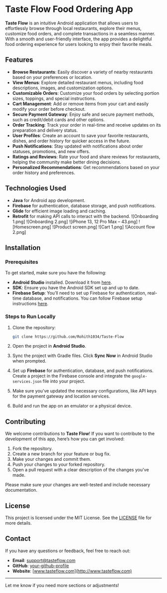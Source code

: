 # Taste Flow Food Ordering App

**Taste Flow** is an intuitive Android application that allows users to effortlessly browse through local restaurants, explore their menus, customize food orders, and complete transactions in a seamless manner. With a smooth and user-friendly interface, the app provides a delightful food ordering experience for users looking to enjoy their favorite meals.

## Features

- **Browse Restaurants**: Easily discover a variety of nearby restaurants based on your preferences or location.
- **View Menus**: Explore detailed restaurant menus, including food descriptions, images, and customization options.
- **Customizable Orders**: Customize your food orders by selecting portion sizes, toppings, and special instructions.
- **Cart Management**: Add or remove items from your cart and easily modify your order before checkout.
- **Secure Payment Gateway**: Enjoy safe and secure payment methods, such as credit/debit cards and other options.
- **Order Tracking**: Track your order in real-time and receive updates on its preparation and delivery status.
- **User Profiles**: Create an account to save your favorite restaurants, dishes, and order history for quicker access in the future.
- **Push Notifications**: Stay updated with notifications about order statuses, promotions, and new offers.
- **Ratings and Reviews**: Rate your food and share reviews for restaurants, helping the community make better dining decisions.
- **Personalized Recommendations**: Get recommendations based on your order history and preferences.

## Technologies Used

- **Java** for Android app development.
- **Firebase** for authentication, database storage, and push notifications.
- **Glide** for efficient image loading and caching.
- **Retrofit** for making API calls to interact with the backend.
![Onboarding 1.png]
![Onboarding 2.png]
![iPhone 13, 12 Pro Max – 43.png]
![Homescreen.png]
![Product screen.png]
![Cart 1.png]
![Account flow 2.png]


## Installation

### Prerequisites
To get started, make sure you have the following:

- **Android Studio** installed. Download it from [here](https://developer.android.com/studio).
- **SDK**: Ensure you have the Android SDK set up and up to date.
- **Firebase Setup**: You’ll need to set up Firebase for authentication, real-time database, and notifications. You can follow Firebase setup instructions [here](https://firebase.google.com/docs/android/setup).

### Steps to Run Locally

1. Clone the repository:

    ```bash
    git clone https://github.com/Rohith1034/Taste-Flow
    ```

2. Open the project in **Android Studio**.

3. Sync the project with Gradle files. Click **Sync Now** in Android Studio when prompted.

4. Set up **Firebase** for authentication, database, and push notifications. Create a project in the Firebase console and integrate the `google-services.json` file into your project.

5. Make sure you’ve updated the necessary configurations, like API keys for the payment gateway and location services.

6. Build and run the app on an emulator or a physical device.

## Contributing

We welcome contributions to **Taste Flow**! If you want to contribute to the development of this app, here’s how you can get involved:

1. Fork the repository.
2. Create a new branch for your feature or bug fix.
3. Make your changes and commit them.
4. Push your changes to your forked repository.
5. Open a pull request with a clear description of the changes you've made.

Please make sure your changes are well-tested and include necessary documentation.

## License

This project is licensed under the MIT License. See the [LICENSE](LICENSE) file for more details.

## Contact

If you have any questions or feedback, feel free to reach out:

- **Email**: support@tasteflow.com
- **GitHub**: [your-github-profile](https://github.com/)
- **Website**: [www.tasteflow.com](http://www.tasteflow.com)

---

Let me know if you need more sections or adjustments!
